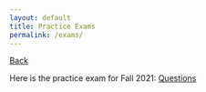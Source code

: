 ```yaml
---
layout: default
title: Practice Exams
permalink: /exams/
---
```


[Back](index.markdown)

Here is the practice exam for Fall 2021: [Questions](Midterm-Owls-grade.pdf)